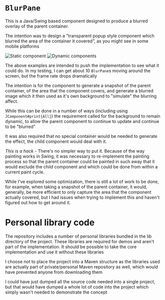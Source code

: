 # `BlurPane`

This is a Java/Swing based component designed to produce a blurred overlay of the
parent container.

The intention was to design a "transparent popup style component which blurred 
the area of the container it covered", as you might see in some mobile platforms

![Static component](https://cloud.githubusercontent.com/assets/10276932/13559010/fb57fc50-e461-11e5-8df1-990e13ebfe5b.gif)
![Dynamic components](https://cloud.githubusercontent.com/assets/10276932/13559019/2afe7b46-e462-11e5-855b-44245118bd27.gif)

The above examples are intended to push the implementation to see what it could
do. In my testing, I can get about 10 `BlurPane`s moving around the screen, but the
frame rate drops dramatically

The intention is for the component to generate a snapshot of the parent container,
of the area that the component covers, and generate a blurred image which it then
used as it's own background to "simulate" the blurring affect.

While this can be done in a number of ways (including using `JComponent#print{All}`)
the requirement called for the background to remain dynamic, to allow the parent
component to continue to update and continue to be "blurred"

It was also required that no special container would be needed to generate the 
effect, the child component would deal with it.

*This is a hack* - There's no simpler way to put it. Because of the way painting
works in Swing, it was necessary to re-implement the painting process so that 
the parent container could be painted in such away that it would exclude the
child component and which could be done from within a current paint cycle.

While I've explored some optimization, there is still a lot of work to be done,
for example, when taking a snapshot of the parent container, it would, generally,
be more efficient to only capture the area that the component actually covered,
but I had issues when trying to implement this and haven't figured out how to
get around it.

# Personal library code

The repository includes a number of personal libraries bundled in the lib
directory of the project. These libraries are required for demos and aren't
part of the implementation.  It should be possible to take the core implementation
and use it without these libraries

I choose not to place the project into a Maven structure as the libraries used
are actually part of private/personal Maven repository as well, which would have
prevented anyone from downloading them

I could have just dumped all the source code needed into a single project, but 
that would have dumped a whole lot of code into the project which simply wasn't 
needed to demonstrate the concept
